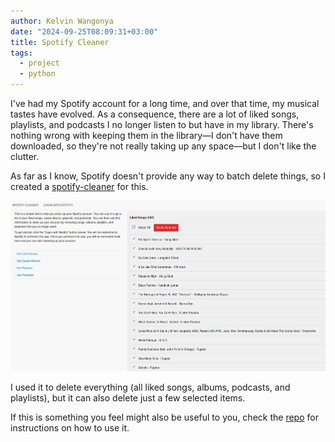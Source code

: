 ```yaml
---
author: Kelvin Wangonya
date: "2024-09-25T08:09:31+03:00"
title: Spotify Cleaner
tags:
  - project
  - python
---
```


I've had my Spotify account for a long time, and over that time, my musical tastes have evolved.
As a consequence, there are a lot of liked songs, playlists, and podcasts I no longer listen to but have in my library.
There's nothing wrong with keeping them in the library—I don't have them downloaded, so they're not really taking up any space—but I don't like the clutter.

As far as I know, Spotify doesn't provide any way to batch delete things, so I created a [spotify-cleaner](https://github.com/wangonya/spotify-cleaner) for this.

![screenshot](Screenshot.png)

I used it to delete everything (all liked songs, albums, podcasts, and playlists), but it can also delete just a few selected items.

If this is something you feel might also be useful to you, check the [repo](https://github.com/wangonya/spotify-cleaner) for instructions on how to use it.